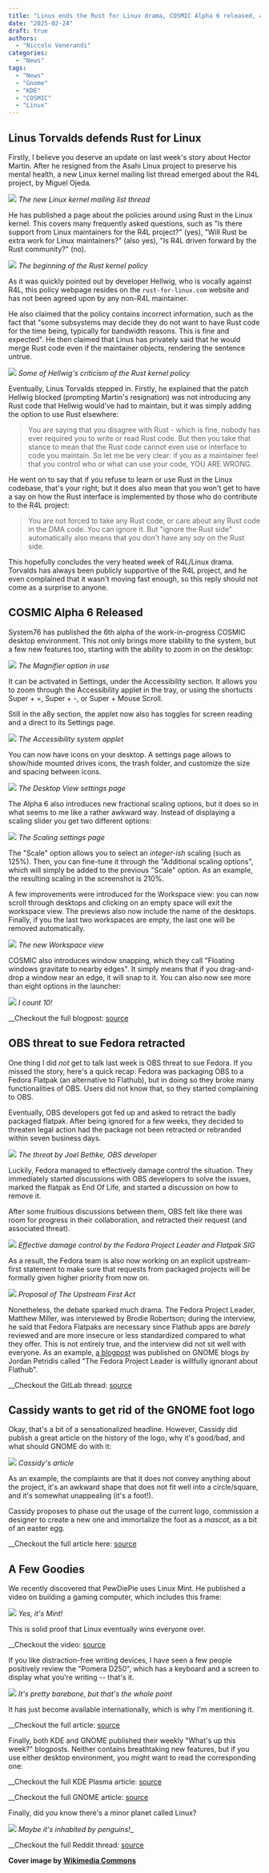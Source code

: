 ```yaml
---
title: "Linus ends the Rust for Linux drama, COSMIC Alpha 6 released, and more!"
date: "2025-02-24"
draft: true
authors:
  - "Niccolo Venerandi"
categories:
  - "News"
tags:
  - "News"
  - "Gnome"
  - "KDE"
  - "COSMIC"
  - "Linux"
---
```


## Linus Torvalds defends Rust for Linux

Firstly, I believe you deserve an update on last week's story about Hector Martin. After he resigned from the Asahi Linux project to preserve his mental health, a new Linux kernel mailing list thread emerged about the R4L project, by Miguel Ojeda.

![](images/01_kernal-mail-list.png)
_The new Linux kernel mailing list thread_

He has published a page about the policies around using Rust in the Linux kernel. This covers many frequently asked questions, such as "Is there support from Linux maintainers for the R4L project?" (yes), "Will Rust be extra work for Linux maintainers?" (also yes), "Is R4L driven forward by the Rust community?" (no).

![](images/02_rust-kernel-policy.png)
_The beginning of the Rust kernel policy_

As it was quickly pointed out by developer Hellwig, who is vocally against R4L, this policy webpage resides on the `rust-for-linux.com` website and has not been agreed upon by any non-R4L maintainer.

He also claimed that the policy contains incorrect information, such as the fact that "some subsystems may decide they do not want to have Rust code for the
time being, typically for bandwidth reasons. This is fine and expected". He then claimed that Linus has privately said that he would merge Rust code even if the maintainer objects, rendering the sentence untrue.

![](images/03_hellwig-rust-kernal-policy.png)
_Some of Hellwig's criticism of the Rust kernel policy_

Eventually, Linus Torvalds stepped in. Firstly, he explained that the patch Hellwig blocked (prompting Martin's resignation) was not introducing any Rust code that Hellwig would've had to maintain, but it was simply adding the option to use Rust elsewhere:

> You are saying that you disagree with Rust - which is fine, nobody has
ever required you to write or read Rust code. But then you take that stance to mean that the Rust code cannot even use or interface to code you maintain. So let me be very clear: if you as a maintainer feel that you control who or what can use your code, YOU ARE WRONG.

He went on to say that if you refuse to learn or use Rust in the Linux codebase, that's your right; but it does also mean that you won't get to have a say on how the Rust interface is implemented by those who do contribute to the R4L project:

> You are not forced to take any Rust code, or care about any Rust code
in the DMA code. You can ignore it. But "ignore the Rust side" automatically also means that you don't have any *say* on the Rust side.

This hopefully concludes the very heated week of R4L/Linux drama. Torvalds has always been publicly supportive of the R4L project, and he even complained that it wasn't moving fast enough, so this reply should not come as a surprise to anyone.

## COSMIC Alpha 6 Released

System76 has published the 6th alpha of the work-in-progress COSMIC desktop environment. This not only brings more stability to the system, but a few new features too, starting with the ability to zoom in on the desktop:

![](images/04_cosmic-magnifier.jpg)
_The Magnifier option in use_

It can be activated in Settings, under the Accessibility section. It allows you to zoom through the Accessibility applet in the tray, or using the shortucts Super + =, Super + -, or Super + Mouse Scroll.

Still in the a8y section, the applet now also has toggles for screen reading and a direct to its Settings page.

![](images/05_cosmic-accessibility-applet.jpg)
_The Accessibility system applet_

You can now have icons on your desktop. A settings page allows to show/hide mounted drives icons, the trash folder, and customize the size and spacing between icons.

![](images/06_cosmic-desktop-view.jpg)
_The Desktop View settings page_

The Alpha 6 also introduces new fractional scaling options, but it does so in what seems to me like a rather awkward way. Instead of displaying a scaling slider you get two different options:

![](images/07_cosmic-scaling.jpg)
_The Scaling settings page_

The "Scale" option allows you to select an _integer-ish_ scaling (such as 125%). Then, you can fine-tune it through the "Additional scaling options", which will simply be added to the previous "Scale" option. As an example, the resulting scaling in the screenshot is 210%.

A few improvements were introduced for the Workspace view: you can now scroll through desktops and clicking on an empty space will exit the workspace view. The previews also now include the name of the desktops. Finally, if you the last two workspaces are empty, the last one will be removed automatically.

![](images/08_cosmic-workspace-view.jpg)
_The new Workspace view_

COSMIC also introduces window snapping, which they call "Floating windows gravitate to nearby edges". It simply means that if you drag-and-drop a window near an edge, it will snap to it. You can also now see more than eight options in the launcher:

![](images/09_cosmic-launcher.jpg)
_I count 10!_

__Checkout the full blogpost: [source](https://blog.system76.com/post/cosmic-alpha-6-big-leaps-forward)

## OBS threat to sue Fedora retracted

One thing I did _not_ get to talk last week is OBS threat to sue Fedora. If you missed the story, here's a quick recap: Fedora was packaging OBS to a Fedora Flatpak (an alternative to Flathub), but in doing so they broke many functionalities of OBS. Users did not know that, so they started complaining to OBS.

Eventually, OBS developers got fed up and asked to retract the badly packaged flatpak. After being ignored for a few weeks, they decided to threaten legal action had the package not been retracted or rebranded within seven business days.

![](images/10_obs-fedora-threat.png)
_The threat by Joel Bethke, OBS developer_

Luckily, Fedora managed to effectively damage control the situation. They immediately started discussions with OBS developers to solve the issues, marked the flatpak as End Of Life, and started a discussion on how to remove it.

After some fruitious discussions between them, OBS felt like there was room for progress in their collaboration, and retracted their request (and associated threat).

![](images/11_fedora-obs-damage-control.png)
_Effective damage control by the Fedora Project Leader and Flatpak SIG_

As a result, the Fedora team is also now working on an explicit upstream-first statement to make sure that requests from packaged projects will be formally given higher priority from now on.

![](images/12_upstream-commit-obs-fedora.png)
_Proposal of The Upstream First Act_

Nonetheless, the debate sparked much drama. The Fedora Project Leader, Matthew Miller, was interviewed by Brodie Robertson; during the interview, he said that Fedora Flatpaks are necessary since Flathub apps are _barely_ reviewed and are more insecure or less standardized compared to what they offer. This is not entirely true, and the interview did not sit well with everyone. As an example, [a blogpost](https://blogs.gnome.org/alatiera/author/jpetridis/) was published on GNOME blogs by Jordan Petridis called "The Fedora Project Leader is willfully ignorant about Flathub".

__Checkout the GitLab thread: [source](https://gitlab.com/fedora/sigs/flatpak/fedora-flatpaks/-/issues/39?ref=news.itsfoss.com)

## Cassidy wants to get rid of the GNOME foot logo

Okay, that's a bit of a sensationalized headline. However, Cassidy did publish a great article on the history of the logo, why it's good/bad, and what should GNOME do with it:

![](images/13_gnome-foot-fetish.png)
_Cassidy's article_

As an example, the complaints are that it does not convey anything about the project, it's an awkward shape that does not fit well into a circle/square, and it's somewhat unappealing (it's a foot!).

Cassidy proposes to phase out the usage of the current logo, commission a designer to create a new one and immortalize the foot as a _mascot_, as a bit of an easter egg.

__Checkout the full article here: [source](https://cassidyjames.com/blog/gnome-foot-logo-rebrand/)

## A Few Goodies

We recently discovered that PewDiePie uses Linux Mint. He published a video on building a gaming computer, which includes this frame:

![](images/14_pewdiepie-linux-mint.jpeg)
_Yes, it's Mint!_

This is solid proof that Linux eventually wins everyone over.

__Checkout the video: [source](https://youtu.be/tsu0Rw3Nqi8)

If you like distraction-free writing devices, I have seen a few people positively review the "Pomera D250", which has a keyboard and a screen to display what you're writing -- that's it.

![](images/15_pomera-d250.jpg)
_It's pretty barebone, but that's the whole point_

It has just become available internationally, which is why I'm mentioning it.

__Checkout the full article: [source](https://www.theverge.com/news/615854/king-jim-pomera-d250us-distraction-free-writing-tool)

Finally, both KDE and GNOME published their weekly "What's up this week?" blogposts. Neither contains breathtaking new features, but if you use either desktop environment, you might want to read the corresponding one:

__Checkout the full KDE Plasma article: [source](https://blogs.kde.org/2025/02/22/this-week-in-plasma-refinements-all-around/)

__Checkout the full GNOME article: [source](https://thisweek.gnome.org/posts/2025/02/twig-188)

Finally, did you know there's a minor planet called Linux?

![](16_linux-in-space.jpeg)
_Maybe it's inhabited by penguins!__

__Checkout the full Reddit thread: [source](https://www.reddit.com/r/linux/comments/1iq5p1p/til_there_is_a_minorplanet_called_linux/)

__Cover image by [Wikimedia Commons](https://commons.wikimedia.org/wiki/File:Linus_Torvalds_at_the_Annual_Meeting_of_the_New_Champions_in_Tianjin,_China_2012.jpg)__
